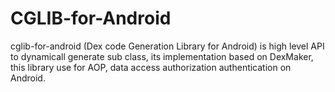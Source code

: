 # CGLIB-for-Android
cglib-for-android (Dex code Generation Library for Android) is high level API to dynamicall generate sub class, its implementation based on DexMaker, this library use for AOP, data access authorization authentication on Android.
